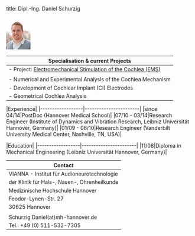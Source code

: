 ﻿title: Dipl.-Ing. Daniel Schurzig


![Image Daniel Schurzig](Daniel.jpg)


|Specialisation	& current Projects|
|-----------------------------------------|
|-   Project: [Electromechanical Stimulation of the Cochlea (EMS)](http://www.vianna.de/01_workgroups/majdani/projects.html "Electromechanical Stimulation of the Cochlea (EMS)")|
| |
|-   Numerical and Experimental Analysis of the Cochlea Mechanism|
|-   Development of Cochlear Implant (CI) Electrodes|
|-   Geometrical Cochlea Analysis|


|Experience|
|------------------|-----------------------|
|since 04/14|PostDoc (Hannover Medical School)|
|07/10 - 03/14|Research Engineer (Institute of Dynamics and Vibration Research, Leibniz Universität Hannover, Germany)|
|01/09 - 06/10|Research Engineer (Vanderbilt University Medical Center, Nashville, TN, USA)|

|Education|
|------------------|-----------------------|
|11/08|Diploma in Mechanical Engineering (Leibniz Universität Hannover, Germany)|

|Contact|                       
|------------------|
|VIANNA - Institut für Audioneurotechnologie|
|der Klinik für Hals-, Nasen-, Ohrenheilkunde|
|Medizinische Hochschule Hannover|
|Feodor-Lynen-Str. 27|
| 30625 Hannover|
| |
|Schurzig.Daniel(at)mh-hannover.de|
|Tel.: +49 (0) 511-532-7305|